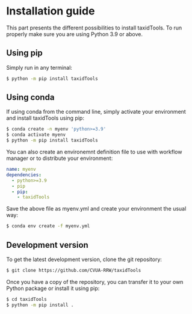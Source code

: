 # Installation guide

This part presents the different possibilities to install
taxidTools.
To run properly make sure you are using Python 3.9 or above.

## Using pip

Simply run in any terminal:

```bash
$ python -m pip install taxidTools
```

## Using conda

If using conda from the command line, simply activate 
your environment and install taxidTools using pip:

```bash
$ conda create -n myenv 'python>=3.9' 
$ conda activate myenv
$ python -m pip install taxidTools
```

You can also create an environemnt definition file to 
use with workflow manager or to distribute your environment:

```yaml
name: myenv
dependencies:
  - python>=3.9
  - pip
  - pip:
    - taxidTools
```

Save the above file as myenv.yml and create your environment 
the usual way:

```bash
$ conda env create -f myenv.yml
```

## Development version

To get the latest development version, clone the git repository:

```bash
$ git clone https://github.com/CVUA-RRW/taxidTools
```

Once you have a copy of the repository, you can transfer it to 
your own Python package or install it using pip:

```bash
$ cd taxidTools
$ python -m pip install .
```